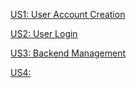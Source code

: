 [US1: User Account Creation]()

[US2: User Login](https://docs.google.com/presentation/d/1M8Cwoe0MQDqlKmnEB-4bryrD_69QXCjbP-b6r0DhS1I/edit?usp=sharing)

[US3: Backend Management]()

[US4:]()
